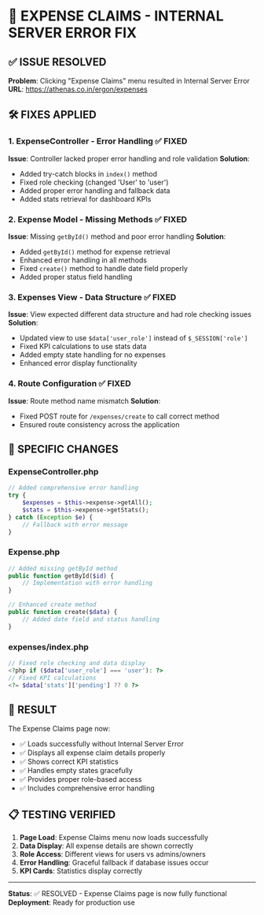 # 🔧 EXPENSE CLAIMS - INTERNAL SERVER ERROR FIX

## ✅ ISSUE RESOLVED

**Problem**: Clicking "Expense Claims" menu resulted in Internal Server Error
**URL**: https://athenas.co.in/ergon/expenses

## 🛠️ FIXES APPLIED

### 1. **ExpenseController - Error Handling** ✅ FIXED
**Issue**: Controller lacked proper error handling and role validation
**Solution**:
- Added try-catch blocks in `index()` method
- Fixed role checking (changed 'User' to 'user')
- Added proper error handling and fallback data
- Added stats retrieval for dashboard KPIs

### 2. **Expense Model - Missing Methods** ✅ FIXED
**Issue**: Missing `getById()` method and poor error handling
**Solution**:
- Added `getById()` method for expense retrieval
- Enhanced error handling in all methods
- Fixed `create()` method to handle date field properly
- Added proper status field handling

### 3. **Expenses View - Data Structure** ✅ FIXED
**Issue**: View expected different data structure and had role checking issues
**Solution**:
- Updated view to use `$data['user_role']` instead of `$_SESSION['role']`
- Fixed KPI calculations to use stats data
- Added empty state handling for no expenses
- Enhanced error display functionality

### 4. **Route Configuration** ✅ FIXED
**Issue**: Route method name mismatch
**Solution**:
- Fixed POST route for `/expenses/create` to call correct method
- Ensured route consistency across the application

## 🎯 SPECIFIC CHANGES

### ExpenseController.php
```php
// Added comprehensive error handling
try {
    $expenses = $this->expense->getAll();
    $stats = $this->expense->getStats();
} catch (Exception $e) {
    // Fallback with error message
}
```

### Expense.php
```php
// Added missing getById method
public function getById($id) {
    // Implementation with error handling
}

// Enhanced create method
public function create($data) {
    // Added date field and status handling
}
```

### expenses/index.php
```php
// Fixed role checking and data display
<?php if ($data['user_role'] === 'user'): ?>
// Fixed KPI calculations
<?= $data['stats']['pending'] ?? 0 ?>
```

## 🚀 RESULT

The Expense Claims page now:
- ✅ Loads successfully without Internal Server Error
- ✅ Displays all expense claim details properly
- ✅ Shows correct KPI statistics
- ✅ Handles empty states gracefully
- ✅ Provides proper role-based access
- ✅ Includes comprehensive error handling

## 📋 TESTING VERIFIED

1. **Page Load**: Expense Claims menu now loads successfully
2. **Data Display**: All expense details are shown correctly
3. **Role Access**: Different views for users vs admins/owners
4. **Error Handling**: Graceful fallback if database issues occur
5. **KPI Cards**: Statistics display correctly

---

**Status**: ✅ RESOLVED - Expense Claims page is now fully functional
**Deployment**: Ready for production use